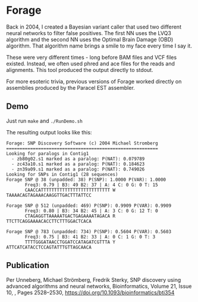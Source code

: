 # Forage

Back in 2004, I created a Bayesian variant caller that used two different neural networks to filter false positives. The first NN uses the LVQ3 algorithm and the second NN uses the Optimal Brain Damage (OBD) algorithm. That algorithm name brings a smile to my face every time I say it.

These were very different times - long before BAM files and VCF files existed. Instead, we often used phred and ace files for the reads and alignments. This tool produced the output directly to stdout.

For more esoteric trivia, previous versions of Forage worked directly on assemblies produced by the Paracel EST assembler.

## Demo

Just run `make` and `./RunDemo.sh`

The resulting output looks like this:

```
Forage: SNP Discovery Software (c) 2004 Michael Stromberg
=========================================================
Looking for paralogs in Contig1
  - zb80g02.s1 marked as a paralog: P(NAT): 0.079789
  - zc43a10.s1 marked as a paralog: P(NAT): 0.184623
  - zn39a09.s1 marked as a paralog: P(NAT): 0.749026
Looking for SNPs in Contig1 (28 sequences)
Forage SNP @ 38 (unpadded: 38) P(SNP): 1.0000 P(VAR): 1.0000
       Freq3: 0.79 | B3: 49 B2: 37 | A: 4 C: 0 G: 0 T: 15
       CAACCATTTTTTTTTTTTTTTTTTTTTTTTTT W TAAAACAGTAGAAACAAGGTTGACTTTATTCC

Forage SNP @ 512 (unpadded: 469) P(SNP): 0.9909 P(VAR): 0.9909
       Freq3: 0.80 | B3: 34 B2: 45 | A: 3 C: 0 G: 12 T: 0
       CTAGAGGTTAAAAATGACTGAGAAAATAGACA R TTCTTCAGGAAAACACCTTCTTTGGACTCACA

Forage SNP @ 783 (unpadded: 734) P(SNP): 0.5604 P(VAR): 0.5603
       Freq3: 0.75 | B3: 41 B2: 33 | A: 0 C: 1 G: 0 T: 3
       TTTTGGGATAACCTGGATCCATAGATCGTTTA Y ATTCATCATACCTCCAGTATTTGTTAGCAACA
```

## Publication

Per Unneberg, Michael Strömberg, Fredrik Sterky, SNP discovery using advanced algorithms and neural networks, Bioinformatics, Volume 21, Issue 10, , Pages 2528–2530, https://doi.org/10.1093/bioinformatics/bti354